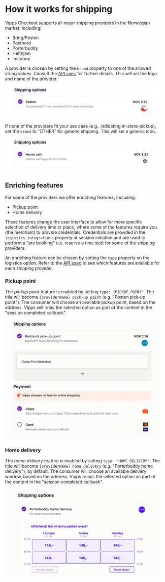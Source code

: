<!-- START_METADATA
---
title: "How it works: Shipping"
sidebar_position: 11
---
END_METADATA -->

# How it works for shipping

Vipps Checkout supports all major shipping providers in the Norwegian market, including:

- Bring/Posten
- Postnord
- Porterbuddy
- Helthjem
- Instabox

A provider is chosen by setting the `brand` property to one of the allowed string values. Consult the [API spec](https://vippsas.github.io/vipps-developer-docs/api/checkout#tag/Session/paths/~1session/post) for further details. This will set the logo and name of the provider.

![Shipping provider logo example](resources/shipping_logo-example.png)

If none of the providers fit your use case (e.g., indicating in-store-pickup), set the `brand` to "OTHER" for generic shipping. This will set a generic icon.

![Shipping provider default logo](resources/shipping_logo-default.png)

## Enriching features

For some of the providers we offer enriching features, including:

- Pickup point
- Home delivery

These features change the user interface to allow for more specific selection of delivery time or place, where some of the features require you (the merchant) to provide credentials. Credentials are provided in the `logistics.integrations` property at session initiation and are used to perform a "pre booking" (i.e. reserve a time slot) for some of the shipping providers.

An enriching feature can be chosen by setting the `type` property on the logistics option.
Refer to the [API spec](https://vippsas.github.io/vipps-developer-docs/api/checkout#tag/Session/paths/~1session/post) to see which features are available for each shipping provider.

### Pickup point

The *pickup point* feature is enabled by setting `type: "PICKUP_POINT"`. The title will become `{providerName} pick-up point` (e.g. "Posten pick-up point").
The consumer will choose an available pickup point, based on the address. Vipps will relay the selected option as part of the content in the "session completed callback".

![Pickup point animation](resources/shipping_pickup-point.gif)

### Home delivery

The *home delivery* feature is enabled by setting `type: "HOME_DELIVERY"`. The title will become `{providerName} home delivery` (e.g. "Porterbuddy home delivery"), by default.
The consumer will choose an available delivery window, based on the address. Vipps relays the selected option as part of the content in the "session completed callback".

![Home delivery animation](resources/shipping_home-delivery.gif)
